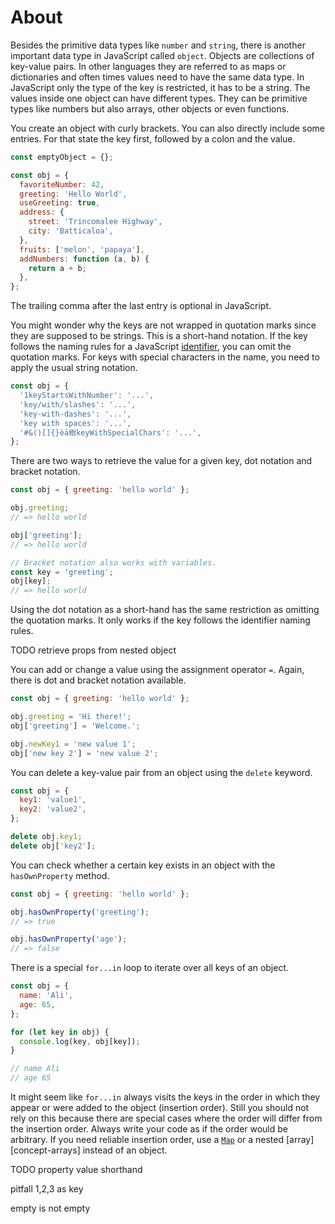 # About

Besides the primitive data types like `number` and `string`, there is another important data type in JavaScript called `object`.
Objects are collections of key-value pairs.
In other languages they are referred to as maps or dictionaries and often times values need to have the same data type.
In JavaScript only the type of the key is restricted, it has to be a string.
The values inside one object can have different types.
They can be primitive types like numbers but also arrays, other objects or even functions.

You create an object with curly brackets.
You can also directly include some entries.
For that state the key first, followed by a colon and the value.

```javascript
const emptyObject = {};

const obj = {
  favoriteNumber: 42,
  greeting: 'Hello World',
  useGreeting: true,
  address: {
    street: 'Trincomalee Highway',
    city: 'Batticaloa',
  },
  fruits: ['melon', 'papaya'],
  addNumbers: function (a, b) {
    return a + b;
  },
};
```

The trailing comma after the last entry is optional in JavaScript.

You might wonder why the keys are not wrapped in quotation marks since they are supposed to be strings.
This is a short-hand notation.
If the key follows the naming rules for a JavaScript [identifier][mdn-identifier], you can omit the quotation marks.
For keys with special characters in the name, you need to apply the usual string notation.

```javascript
const obj = {
  '1keyStartsWithNumber': '...',
  'key/with/slashes': '...',
  'key-with-dashes': '...',
  'key with spaces': '...',
  '#&()[]{}èä樹keyWithSpecialChars': '...',
};
```

There are two ways to retrieve the value for a given key, dot notation and bracket notation.

```javascript
const obj = { greeting: 'hello world' };

obj.greeting;
// => hello world

obj['greeting'];
// => hello world

// Bracket notation also works with variables.
const key = 'greeting';
obj[key];
// => hello world
```

Using the dot notation as a short-hand has the same restriction as omitting the quotation marks.
It only works if the key follows the identifier naming rules.

TODO retrieve props from nested object

You can add or change a value using the assignment operator `=`.
Again, there is dot and bracket notation available.

```javascript
const obj = { greeting: 'hello world' };

obj.greeting = 'Hi there!';
obj['greeting'] = 'Welcome.';

obj.newKey1 = 'new value 1';
obj['new key 2'] = 'new value 2';
```

You can delete a key-value pair from an object using the `delete` keyword.

```javascript
const obj = {
  key1: 'value1',
  key2: 'value2',
};

delete obj.key1;
delete obj['key2'];
```

You can check whether a certain key exists in an object with the `hasOwnProperty` method.

```javascript
const obj = { greeting: 'hello world' };

obj.hasOwnProperty('greeting');
// => true

obj.hasOwnProperty('age');
// => false
```

There is a special `for...in` loop to iterate over all keys of an object.

```javascript
const obj = {
  name: 'Ali',
  age: 65,
};

for (let key in obj) {
  console.log(key, obj[key]);
}

// name Ali
// age 65
```

It might seem like `for...in` always visits the keys in the order in which they appear or were added to the object (insertion order). Still you should not rely on this because there are special cases where the order will differ from the insertion order. Always write your code as if the order would be arbitrary. If you need reliable insertion order, use a [`Map`][jsinfo-map] or a nested [array][concept-arrays] instead of an object.

TODO property value shorthand

pitfall 1,2,3 as key

empty is not empty

[mdn-identifier]: https://developer.mozilla.org/en-US/docs/Glossary/Identifier
[jsinfo-map]: https://javascript.info/map-set#map
